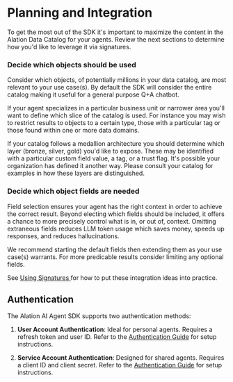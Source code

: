# Planning and Integration

To get the most out of the SDK it's important to maximize the content in the Alation Data Catalog for your agents. Review the next sections to determine how you'd like to leverage it via signatures.

### Decide which objects should be used

Consider which objects, of potentially millions in your data catalog, are most relevant to your use case(s). By default the SDK will consider the entire catalog making it useful for a general purpose Q+A chatbot.

If your agent specializes in a particular business unit or narrower area you'll want to define which slice of the catalog is used. For instance you may wish to restrict results to objects to a certain type, those with a particular tag or those found within one or more data domains.

If your catalog follows a medallion architecture you should determine which layer (bronze, silver, gold) you'd like to expose. These may be identified with a particular custom field value, a tag, or a trust flag. It's possible your organization has defined it another way. Please consult your catalog for examples in how these layers are distinguished.

### Decide which object fields are needed

Field selection ensures your agent has the right context in order to achieve the correct result. Beyond electing which fields should be included, it offers a chance to more precisely control what is in, or out of, context. Omitting extraneous fields reduces LLM token usage which saves money, speeds up responses, and reduces hallucinations.

We recommend starting the default fields then extending them as your use case(s) warrants. For more predicable results consider limiting any optional fields.

See <a href="https://developer.alation.com/dev/docs/customize-the-aggregated-context-api-calls-with-a-signature" target="_blank"> Using Signatures </a> for how to put these integration ideas into practice.

## Authentication

The Alation AI Agent SDK supports two authentication methods:

1. **User Account Authentication**: Ideal for personal agents. Requires a refresh token and user ID. Refer to the [Authentication Guide](./authentication.md) for setup instructions.

2. **Service Account Authentication**: Designed for shared agents. Requires a client ID and client secret. Refer to the [Authentication Guide](./authentication.md) for setup instructions.